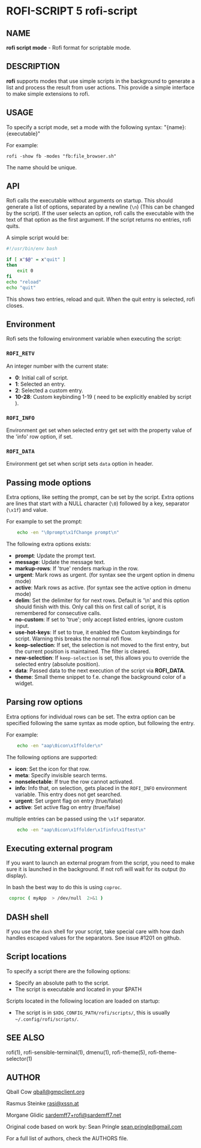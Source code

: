 # ROFI-SCRIPT 5 rofi-script

## NAME

**rofi script mode** - Rofi format for scriptable mode.


## DESCRIPTION

**rofi** supports modes that use simple scripts in the background to generate a
list and process the result from user actions.  This provide a simple interface
to make simple extensions to rofi.


## USAGE

To specify a script mode, set a mode with the following syntax: "{name}:{executable}"

For example:

```
rofi -show fb -modes "fb:file_browser.sh"
```

The name should be unique.

## API

Rofi calls the executable without arguments on startup.  This should generate a
list of options, separated by a newline (`\n`) (This can be changed by the
script). If the user selects an option, rofi calls the executable with the text
of that option as the first argument. If the script returns no entries, rofi
quits.

A simple script would be:

```bash
#!/usr/bin/env bash

if [ x"$@" = x"quit" ]
then
    exit 0
fi
echo "reload"
echo "quit"

```

This shows two entries, reload and quit. When the quit entry is selected, rofi closes.

## Environment

Rofi sets the following environment variable when executing the script:

### `ROFI_RETV`

An integer number with the current state:

 * **0**: Initial call of script.
 * **1**: Selected an entry.
 * **2**: Selected a custom entry.
 * **10-28**: Custom keybinding 1-19 ( need to be explicitly enabled by script ).

### `ROFI_INFO`

Environment get set when selected entry get set with the property value of the 'info' row option, if set.

### `ROFI_DATA`

Environment get set when script sets `data` option in header.

## Passing mode options

Extra options, like setting the prompt, can be set by the script.
Extra options are lines that start with a NULL character (`\0`) followed by a key, separator (`\x1f`) and value.

For example to set the prompt:

```bash
    echo -en "\0prompt\x1fChange prompt\n"
```

The following extra options exists:

 * **prompt**:      Update the prompt text.
 * **message**:     Update the message text.
 * **markup-rows**: If 'true' renders markup in the row.
 * **urgent**:      Mark rows as urgent. (for syntax see the urgent option in dmenu mode)
 * **active**:      Mark rows as active. (for syntax see the active option in dmenu mode)
 * **delim**:       Set the delimiter for for next rows. Default is '\n' and this option should finish with this. Only call this on first call of script, it is remembered for consecutive calls.
 * **no-custom**:   If set to 'true'; only accept listed entries, ignore custom input.
 * **use-hot-keys**: If set to true, it enabled the Custom keybindings for script. Warning this breaks the normal rofi flow.
 * **keep-selection**: If set, the selection is not moved to the first entry, but the current position is maintained. The filter is cleared.
 * **new-selection**: If `keep-selection` is set, this allows you to override the selected entry (absolute position). 
 * **data**:         Passed data to the next execution of the script via **ROFI_DATA**.
 * **theme**:       Small theme snippet to f.e. change the background color of a widget.

## Parsing row options

Extra options for individual rows can be set.
The extra option can be specified following the same syntax as mode option, but following the entry.

For example:

```bash
    echo -en "aap\0icon\x1ffolder\n"
```

The following options are supported:

 * **icon**: Set the icon for that row.
 * **meta**: Specify invisible search terms.
 * **nonselectable**: If true the row cannot activated.
 * **info**: Info that, on selection, gets placed in the `ROFI_INFO` environment variable. This entry does not get searched.
 * **urgent**: Set urgent flag on entry (true/false)
 * **active**: Set active flag on entry (true/false)

multiple entries can be passed using the `\x1f` separator.

```bash
    echo -en "aap\0icon\x1ffolder\x1finfo\x1ftest\n"
```

## Executing external program

If you want to launch an external program from the script, you need to make sure it is launched in the background.
If not rofi will wait for its output (to display).

In bash the best way to do this is using `coproc`.

```bash
 coproc ( myApp  > /dev/null  2>&1 )
```


## DASH shell

If you use the `dash` shell for your script, take special care with how dash handles escaped values for the separators.
See issue #1201 on github.

## Script locations

To specify a script there are the following options:

 * Specify an absolute path to the script.
 * The script is executable and located in your $PATH

Scripts located in the following location are loaded on startup:

 * The script is in `$XDG_CONFIG_PATH/rofi/scripts/`, this is usually `~/.config/rofi/scripts/`.

## SEE ALSO

rofi(1), rofi-sensible-terminal(1), dmenu(1), rofi-theme(5), rofi-theme-selector(1)

## AUTHOR

Qball Cow <qball@gmpclient.org>

Rasmus Steinke <rasi@xssn.at>

Morgane Glidic <sardemff7+rofi@sardemff7.net>


Original code based on work by: Sean Pringle <sean.pringle@gmail.com>

For a full list of authors, check the AUTHORS file.
